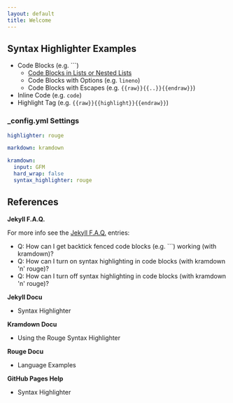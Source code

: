 ```yaml
---
layout: default
title: Welcome
---
```



## Syntax Highlighter Examples

- Code Blocks (e.g. \`\`\`)
    - [Code Blocks in Lists or Nested Lists](lists.html)
    - Code Blocks with Options (e.g. `lineno`)
    - Code Blocks with Escapes (e.g. `{{raw}}{{..}}{{endraw}}`)
- Inline Code (e.g. `code`)
- Highlight Tag (e.g. `{{raw}}{{highlight}}{{endraw}}`)


<!--todo: check how to escape  -  ```  and `code`  -->


### _config.yml  Settings

```yaml
highlighter: rouge

markdown: kramdown

kramdown:
  input: GFM
  hard_wrap: false
  syntax_highlighter: rouge
```

## References

**Jekyll F.A.Q.**

For more info see the [Jekyll F.A.Q.](https://github.com/planetjekyll/quickrefs/blob/master/FAQ.md) entries:

- Q: How can I get backtick fenced code blocks (e.g. \`\`\`) working (with kramdown)?
- Q: How can I turn on syntax highlighting in code blocks (with kramdown 'n' rouge)?
- Q: How can I turn off syntax highlighting in code blocks (with kramdown 'n' rouge)?

**Jekyll Docu**

- Syntax Highlighter

**Kramdown Docu**

- Using the Rouge Syntax Highlighter

**Rouge Docu**

- Language Examples 

**GitHub Pages Help**

- Syntax Highlighter

